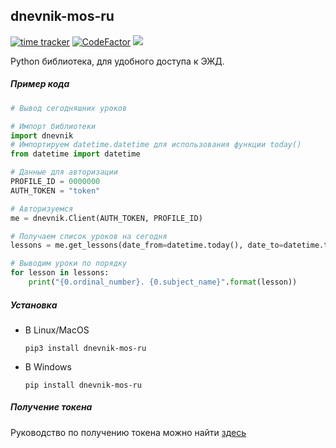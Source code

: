 ## dnevnik-mos-ru
[![time tracker](https://wakatime.com/badge/github/IvanProgramming/dnevnik_mos_ru.svg)](https://wakatime.com/badge/github/IvanProgramming/dnevnik_mos_ru)
[![CodeFactor](https://www.codefactor.io/repository/github/ivanprogramming/dnevnik_mos_ru/badge)](https://www.codefactor.io/repository/github/ivanprogramming/dnevnik_mos_ru)
[![](https://tokei.rs/b1/github/XAMPPRocky/tokei)](https://github.com/IvanProgramming/dnevnik_mos_ru)

Python библиотека, для удобного доступа к ЭЖД.

##### Пример кода
```python
# Вывод сегодняшних уроков

# Импорт библиотеки
import dnevnik
# Импортируем datetime.datetime для использования функции today()
from datetime import datetime

# Данные для авторизации
PROFILE_ID = 0000000
AUTH_TOKEN = "token"

# Авторизуемся
me = dnevnik.Client(AUTH_TOKEN, PROFILE_ID)

# Получаем список уроков на сегодня
lessons = me.get_lessons(date_from=datetime.today(), date_to=datetime.today())

# Выводим уроки по порядку
for lesson in lessons:
    print("{0.ordinal_number}. {0.subject_name}".format(lesson))
```

##### Установка

- В Linux/MacOS 
    ```
    pip3 install dnevnik-mos-ru
    ``` 
- В Windows
    ```
    pip install dnevnik-mos-ru
    ```
##### Получение токена
Руководство по получению токена можно найти [здесь](/docs/auth_token.md)
